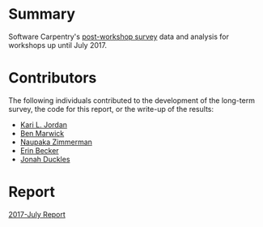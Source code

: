 # Summary
Software Carpentry's [post-workshop survey](https://github.com/carpentries/assessment/blob/master/learner-assessment/software-carpentry/surveys/postsurvey.pdf) data and analysis for workshops up until July 2017.

# Contributors
The following individuals contributed to the development of the long-term survey, the code for this report, or the write-up of the results: 
+ [Kari L. Jordan](https://github.com/kariljordan) 
+ [Ben Marwick](https://github.com/benmarwick) 
+ [Naupaka Zimmerman](https://github.com/naupaka) 
+ [Erin Becker](https://github.com/ErinBecker) 
+ [Jonah Duckles](https://github.com/jduckles)   

# Report
[2017-July Report](https://carpentries.github.io/assessment/learner-assessment/software-carpentry/postworkshop/2017-July/swc_postworkshop_report_July2017.html)
